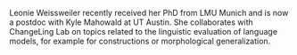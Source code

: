 Leonie Weissweiler recently received her PhD from LMU Munich and is now a postdoc with Kyle Mahowald at UT Austin. She collaborates with ChangeLing Lab on topics related to the linguistic evaluation of language models, for example for constructions or morphological generalization.